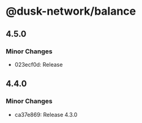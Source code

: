 # @dusk-network/balance

## 4.5.0

### Minor Changes

- 023ecf0d: Release

## 4.4.0

### Minor Changes

- ca37e869: Release 4.3.0
